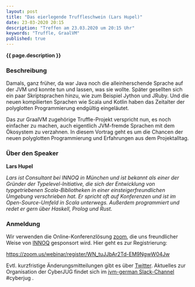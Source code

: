 ```yaml
---
layout: post
title: "Das eierlegende Truffleschwein (Lars Hupel)"
date: 23-03-2020 20:15
description: "Treffen am 23.03.2020 um 20:15 Uhr"
keywords: "Truffle, GraalVM"
published: true
---
```


<b>{{ page.description }}</b>

### Beschreibung

Damals, ganz früher, da war Java noch die alleinherschende Sprache auf der JVM und konnte tun und lassen, was sie wollte.
Später gesellten sich ein paar Skriptsprachen hinzu, wie zum Beispiel Jython und JRuby.
Und die neuen kompilierten Sprachen wie Scala und Kotlin haben das Zeitalter der polyglotten Programmierung endgültig eingeläutet.

Das zur GraalVM zugehörige Truffle-Projekt verspricht nun, es noch einfacher zu machen, auch eigentlich JVM-fremde Sprachen mit dem Ökosystem zu verzahnen.
In diesem Vortrag geht es um die Chancen der neuen polyglotten Programmierung und Erfahrungen aus dem Projektalltag.

### Über den Speaker

**Lars Hupel** <a href="https://twitter.com/larsr_h"><i class="fa fa-twitter"></i></a>

*Lars ist Consultant bei INNOQ in München und ist bekannt als einer der Gründer der Typelevel-Initiative, die sich der Entwicklung von typgetriebenen Scala-Bibliotheken in einer einsteigerfreundlichen Umgebung verschrieben hat.
Er spricht oft auf Konferenzen und ist im Open-Source-Umfeld in Scala unterwegs.
Außerdem programmiert und redet er gern über Haskell, Prolog und Rust.*

### Anmeldung

Wir verwenden die Online-Konferenzlösung [zoom](https://www.zoom.us/), die uns freundlicher Weise von [INNOQ](https://innoq.com/) gesponsort wird. Hier geht es zur Registrierung:

<https://zoom.us/webinar/register/WN_tuJJbAr2Td-EM9NgwW04Jw>

Evtl. kurzfristige Änderungsmitteilungen gibt es über [Twitter](https://twitter.com/cyberjug). Aktuelles zur Organisation der CyberJUG findet sich im [jvm-german Slack-Channel](https://slackin-jvm-german.herokuapp.com/) #cyberjug .
